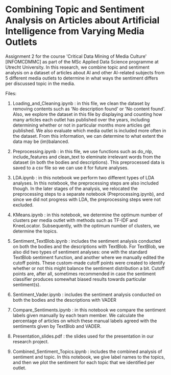 # Combining Topic and Sentiment Analysis on Articles about Artificial Intelligence from Varying Media Outlets

Assignment 2 for the course 'Critical Data Mining of Media Culture' [INFOMCDMMC] as part of the MSc Applied Data Science programme at Utrecht University. In this research, we combine topic and sentiment analysis on a dataset of articles about AI and other AI-related subjects from 5 different media outlets to determine in what ways the sentiment differs per discussed topic in the media.

Files:

1. Loading_and_Cleaning.ipynb : in this file, we clean the dataset by removing contents such as 'No description found' or 'No content found'. Also, we explore the dataset in this file by displaying and counting how many articles each outlet has published over the years, including determining whether or not in particular months more articles get published. We also evaluate which media outlet is included more often in the dataset. From this information, we can determine to what extent the data may be (im)balanced.

2. Preprocessing.ipynb : in this file, we use functions such as do_nlp, include_features and clean_text to eleminate irrelevant words from the dataset (in both the bodies and descriptions). This preprocessed data is saved to a csv file so we can use it for future analyses.

3. LDA.ipynb : in this notebook we perform two different types of LDA analyses. In this notebook, the preprocessing steps are also included though. In the later stages of the analysis, we relocated the preprocessing steps to a separate notebook (Preprocessing.ipynb), and since we did not progress with LDA, the preprocessing steps were not excluded.

4. KMeans.ipynb : in this notebook, we determine the optimum number of clusters per media outlet with methods such as TF-IDF and KneeLocator. Subsequently, with the optimum number of clusters, we determine the topics.

5. Sentiment_TextBlob.ipynb : includes the sentiment analysis conducted on both the bodies and the descriptions with TextBlob. For TextBlob, we also did two types of sentiment analyses: one with the standard TextBlob sentiment function, and another where we manually edited the cutoff points. These custom-made cutoff points were created to identify whether or not this might balance the sentiment distribution a bit. Cutoff points are, after all, sometimes recommended in case the sentiment classifier produces somewhat biased results towards particular sentiment(s).

6. Sentiment_Vader.ipynb : includes the sentiment analysis conducted on both the bodies and the descriptions with VADER

7. Compare_Sentiments.ipynb : in this notebook we compare the sentiment labels given manually by each team member. We calculate the percentage of articles on which these manual labels agreed with the sentiments given by TextBlob and VADER.

8. Presentation_slides.pdf : the slides used for the presentation in our research project.

9. Combined_Sentiment_Topics.ipynb : includes the combined analysis of sentiment and topic. In this notebook, we give label names to the topics, and then we plot the sentiment for each topic that we identified per outlet.
